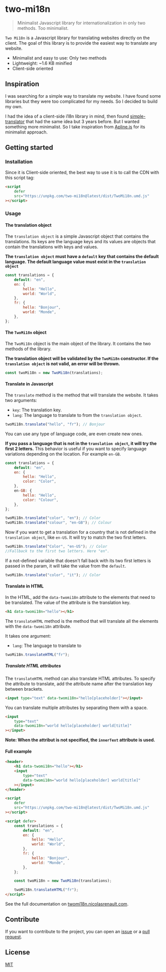 # two-mi18n

> Minimalist Javascript library for internationalization in only two methods. Too minimalist.

`Two Mi18n` is a Javascript library for translating websites directly on the client.
The goal of this library is to provide the easiest way to translate any website.

-   Minimalist and easy to use: Only two methods
-   Lightweight: ~1.6 KB minified
-   Client-side oriented

## Inspiration

I was searching for a simple way to translate my website. I have found some libraries but they were too complicated for my needs. So I decided to build my own.

I had the idea of a client-side i18n library in mind, then found [simple-translator](https://github.com/andreasremdt/simple-translator) that had the same idea but 3 years before. But I wanted something more minimalist.
So I take inspiration from [Apline.js](https://alpinejs.dev/) for its minimalist approach.

## Getting started

### Installation

Since it is Client-side oriented, the best way to use it is to call the CDN with this script tag:

```html
<script
	defer
	src="https://unpkg.com/two-mi18n@latest/dist/TwoMi18n.umd.js"
></script>
```

### Usage

#### The translation object

The `translation object` is a simple Javascript object that contains the translations. Its keys are the language keys and its values are objects that contain the translations with keys and values.

**The `translation object` must have a `default` key that contains the default language. The default language value must exist in the  `translation object`**

```js
const translations = {
	default: "en",
	en: {
		hello: "Hello",
		world: "World",
	},
	fr: {
		hello: "Bonjour",
		world: "Monde",
	},
};
```

#### The `TwoMi18n` object

The `TwoMi18n` object is the main object of the library. It contains the two methods of the library.

**The translation object will be validated by the `TwoMi18n` constructor. If the `translation object` is not valid, an error will be thrown.**

```js
const twoMi18n = new TwoMi18n(translations);
```

#### Translate in Javascript

The `translate` method is the method that will translate the website. It takes two arguments:

-   `key`: The translation key.
-   `lang`: The language to translate to from the `translation object`. 

```js
twoMi18n.translate("hello", "fr"); // Bonjour
```
You can use any type of language code, are even create new ones.

**If you pass a language that is not in the `translation object`, it will try the first 2 letters.** 
This behavior is useful if you want to specify language variations depending on the location.
For example `en-GB`.

```js
const translations = {
	default: "en",
	en: {
		hello: "Hello",
		color: "Color",
	},
	en-GB: {
		hello: "Hello",
		color: "Colour",
	},
};

twoMi18n.translate("color", "en"); // Color
twoMi18n.translate("colour", "en-GB"); // Colour
```

Now if you want to get a translation for a country that is not defined in the `translation object`, like `en-US`. It will try to match the two first letters.

```js
twoMi18n.translate("Color", "en-US"); // Color
//Fallback to the first two letters. Here "en".
```

If a not-defined variable that doesn't fall back with its two first letters is passed in the param, it will take the value from the `default`.

```js
twoMi18n.translate("color", "it"); // Color
```

#### Translate in HTML

In the HTML, add the `data-twomi18n` attribute to the elements that need to be translated. The value of the attribute is the translation key.

```html
<h1 data-twomi18n="hello"></h1>
```

The `translateHTML` method is the method that will translate all the elements with the `data-twomi18n` attribute.

It takes one argument:

-   `lang`: The language to translate to

```js
twoMi18n.translateHTML("fr");
```

##### Translate HTML attributes

The `translateHTML` method can also translate HTML attributes. To specify the attribute to translate, add the attribute name after the translation key between brackets.

```html
<input type="text" data-twomi18n="hello[placeholder]"></input>
```

You can translate multiple attributes by separating them with a space.

```html
<input
    type="text"
    data-twomi18n="world hello[placeholder] world[title]"
></input>
```

**Note: When the attribut is not specified, the `innerText` attribute is used.**

#### Full example

```html
<header>
	<h1 data-twomi18n="hello"></h1>
    <input
        type="text"
        data-twomi18n="world hello[placeholder] world[title]"
    ></input>
</header>

<script
	defer
	src="https://unpkg.com/two-mi18n@latest/dist/TwoMi18n.umd.js"
></script>

<script defer>
	const translations = {
		default: "en",
		en: {
			hello: "Hello",
			world: "World",
		},
		fr: {
			hello: "Bonjour",
			world: "Monde",
		},
	};

	const twoMi18n = new TwoMi18n(translations);

	twoMi18n.translateHTML("fr");
</script>
```

See the full documentation on [twomi18n.nicolasrenault.com](https://twomi18n.nicolasrenault.com/).

## Contribute

If you want to contribute to the project, you can open an [issue](https://github.com/NicolasRenault/two-mi18n/issues/new) or a [pull request](https://github.com/NicolasRenault/two-mi18n/compare).

## License

[MIT](https://github.com/NicolasRenault/two-mi18n/blob/main/LICENSE)
